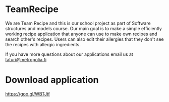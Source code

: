 # TeamRecipe

We are Team Recipe and this is our school project as part of Software structures and models course.
Our main goal is to make a simple efficiently working recipe application that anyone can use to make own recipes and search other's recipes.
Users can also edit their allergies that they don't see the recipes with allergic ingredients.

If you have more questions about our applications email us at taturi@metropolia.fi

# Download application
https://goo.gl/WBTJtf
